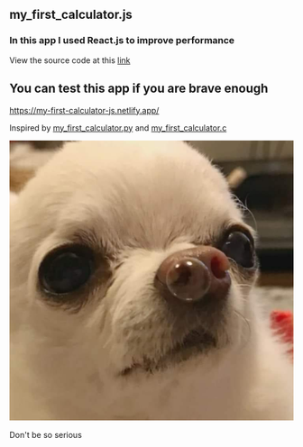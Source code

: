 ## my_first_calculator.js

### In this app I used React.js to improve performance

View the source code at this [link](https://github.com/iMykhailychenko/my_first_calculator.js/blob/main/src/my_first_calculator.js)

## You can test this app if you are brave enough
https://my-first-calculator-js.netlify.app/

Inspired by [my_first_calculator.py](https://github.com/AceLewis/my_first_calculator.py) and [my_first_calculator.c](https://github.com/shellcxd3/my_first_calculator.c)

<img src="/public/meme.jpg" alt="" />

Don't be so serious